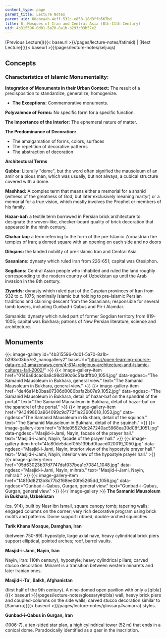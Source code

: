 ```yaml
---
content_type: page
parent_title: Lecture Notes
parent_uid: 68abeaab-4eff-532c-e858-18d3ffb567bd
title: 8. Mosques of Iran and Central Asia (8th-11th Century)
uid: 4b315596-0d01-5a70-8a1b-b293c03b57e2
---
```


[Previous Lecture]({{< baseurl >}}/pages/lecture-notes/fatimid) | [Next Lecture]({{< baseurl >}}/pages/lecture-notes/seljuqs)

Concepts
--------

### Characteristics of Islamic Monumentality:

**Integration of Monuments in their Urban Context:** The result of a predisposition to standardize, generalize, homogenize.

*   **The Exceptions:** Commemorative monuments.

**Polyvalence of Forms:** No specific form for a specific function.

**The Importance of the Interior:** The ephemeral nature of matter.

**The Predominance of Decoration:**

*   The amalgamation of forms, colors, surfaces
*   The repetition of decorative patterns
*   The abstraction of decoration

**Architectural Terms**

**Qubba:** Literally "dome", but the word often signified the mausoleum of an amir or a pious man, which was usually, but not always, a cubical structure covered with a dome.

**Mashhad:** A complex term that means either a memorial for a shahid (witness of the greatness of God, but later exclusively meaning martyr) or a memorial for a true vision, which mostly involves the Prophet or members of his family.

**Hazar-baf:** a textile term borrowed in Persian brick architecture to designate the woven-like, checker-board quality of brick decoration that appeared in the ninth century.

**Chahar taq:** a term referring to the form of the pre-Islamic Zoroastrian fire temples of Iran; a domed square with an opening on each side and no doors

**Dihqans:** the landed nobility of pre-Islamic Iran and Central Asia

**Sasanians:** dynasty which ruled Iran from 226-651; capital was Ctesiphon.

**Sogdians:** Central Asian people who inhabited and ruled the land roughly corresponding to the modern country of Uzbekistan up until the Arab invasion in the 8th century.

**Ziyarids:** dynasty which ruled part of the Caspian provinces of Iran from 932 to c. 1075; nominally Islamic but holding to pre-Islamic Persian traditions and claiming descent from the Sasanians; responsible for several tomb towers, including Gunbad-i Qabus and Pir-i Alamdar.

Samanids: dynasty which ruled part of former Sogdian territory from 819-1005; capital was Bukhara; patrons of New Persian literature, science and architecture.

Monuments
---------
{{< image-gallery id="4b315596-0d01-5a70-8a1b-b293c03b57e2_nanogallery2" baseUrl="https://open-learning-course-data-rc.s3.amazonaws.com/4-614-religious-architecture-and-islamic-cultures-fall-2002/" >}}
{{< image-gallery-item href="0146a6dcac6a9c98d390c6c51adfffb0_1054.jpg" data-ngdesc="The Samanid Mausoleum in Bukhara, general view." text="The Samanid Mausoleum in Bukhara, general view." >}}
{{< image-gallery-item href="de46a14b0baa07306d0080bafa2b07e9_1052.jpg" data-ngdesc="The Samanid Mausoleum in Bukhara, detail of hazar-baf on the spandrel of the portal." text="The Samanid Mausoleum in Bukhara, detail of hazar-baf on the spandrel of the portal." >}}
{{< image-gallery-item href="94349800a964099c9d772f1e23606018_1053.jpg" data-ngdesc="The Samanid Mausoleum in Bukhara, detail of the squinch." text="The Samanid Mausoleum in Bukhara, detail of the squinch." >}}
{{< image-gallery-item href="b1fde05527dc247240ac5968ea30d08f_1051.jpg" data-ngdesc="Masjid-i-Jami, Nayin, facade of the prayer hall." text="Masjid-i-Jami, Nayin, facade of the prayer hall." >}}
{{< image-gallery-item href="4fc80de5daef055139bd0faacd020019_1050.jpg" data-ngdesc="Masjid-i-Jami, Nayin, interior view of the hypostyle prayer hall." text="Masjid-i-Jami, Nayin, interior view of the hypostyle prayer hall." >}}
{{< image-gallery-item href="05d63023b37d7747daf037bea1c70841_1048.jpg" data-ngdesc="Masjid-i-Jami, Nayin, mihrab." text="Masjid-i-Jami, Nayin, mihrab." >}}
{{< image-gallery-item href="14810d8212b8c77b2f68ee00fe5265dd_1056.jpg" data-ngdesc="Gunbad-i-Qabus, Gurgan, general view." text="Gunbad-i-Qabus, Gurgan, general view." >}}
{{</ image-gallery >}}
**The Samanid Mausoleum in Bukhara, Uzbekistan**

(ca. 914), built by Nasr ibn Ismail, square canopy tomb; tapering walls; engaged columns on the corner; very rich decorative program using brick motifs and patterns. Dome support: ribbed, double-arched squinches.

**Tarik Khana Mosque, Damghan, Iran**

(between 750-89): hypostyle, large axial nave, heavy cylindrical brick piers support elliptical, pointed arches; roof, barrel vaults.

**Masjid-i-Jami, Nayin, Iran**

Nayin, Iran: (10th century), hypostyle; heavy cylindrical pillars; carved stucco decoration. Minaret is a transition between western minarets and later Iranian ones.

**Masjid-i-Ta', Balkh, Afghanistan**

(first half of the 9th century). A nine-domed open pavilion with only a [qibla]({{< baseurl >}}/pages/lecture-notes/glossary#qibla) wall, heavy brick piers and coupled-columns on the side walls; carved stucco decoration similar to [Samarra]({{< baseurl >}}/pages/lecture-notes/glossary#samarra) styles.

**Gunbad-i-Qabus in Gurgan, Iran**

(1006-7), a ten-sided star plan, a high cylindrical tower (52 m) that ends in a conical dome. Paradoxically identified as a qasr in the inscription.